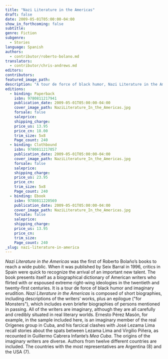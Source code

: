 ```yaml
---
title: "Nazi Literature in the Americas"
draft: false
date: 2009-05-01T05:00:00-04:00
show_in_forthcoming: false
subtitle:
genre: Fiction
subgenre:
  - Stories
language: Spanish
authors:
  - contributor/roberto-bolano.md
translators:
  - contributor/chris-andrews.md
editors:
contributors:
featured_image_path:
description: "A tour de force of black humor, Nazi Literature in the Americas, one of Roberto Bolaño's most popular books, is now available as a paperback. "
editions:
  - binding: Paperback
    isbn: 9780811217941
    publication_date: 2009-05-01T05:00:00-04:00
    cover_image_path: NaziLiterature_In_the_Americas.jpg
    forsale: false
    saleprice:
    shipping_charge:
    price_us: 13.95
    price_cn: 18.00
    trim_size: 5x8
    Page_count: 240
  - binding: Clothbound
    isbn: 9780811217057
    publication_date: 2009-05-01T05:00:00-04:00
    cover_image_path: NaziLiterature_In_the_Americas.jpg
    forsale: false
    saleprice:
    shipping_charge:
    price_us: 23.95
    price_cn:
    trim_size: 5x8
    Page_count: 240
  - binding: Ebook
    isbn: 9780811220569
    publication_date: 2009-05-01T05:00:00-04:00
    cover_image_path: NaziLiterature_In_the_Americas.jpg
    forsale: false
    saleprice:
    shipping_charge:
    price_us: 13.95
    price_cn:
    trim_size:
    Page_count: 240
_slug: nazi-literature-in-america
---
```


_Nazi Literature in the Americas_ was the first of Roberto Bolaño’s books to reach a wide public. When it was published by Seix Barral in 1996, critics in Spain were quick to recognize the arrival of an important new talent. The book presents itself as a biographical dictionary of American writers who flirted with or espoused extreme right-wing ideologies in the twentieth and twenty-first centuries. It is a tour de force of black humor and imaginary erudition. _Nazi Literature in the Americas_ is composed of short biographies, including descriptions of the writers’ works, plus an epilogue ("for Monsters"), which includes even briefer biographies of persons mentioned in passing. All of the writers are imaginary, although they are all carefully and credibly situated in real literary worlds. Ernesto Pérez Masón, for example, in the sample included here, is an imaginary member of the real Orígenes group in Cuba, and his farcical clashes with José Lezama Lima recall stories about the spats between Lezama Lima and Virgilio Piñera, as recounted in Guillermo Cabrera Infante’s _Mea Cuba_. The origins of the imaginary writers are diverse. Authors from twelve different countries are included. The countries with the most representatives are Argentina (8) and the USA (7).

